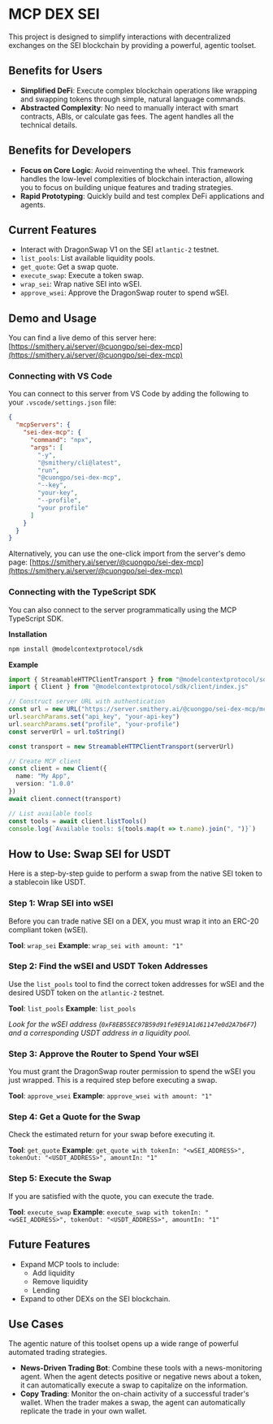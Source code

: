 # MCP DEX SEI

This project is designed to simplify interactions with decentralized exchanges on the SEI blockchain by providing a powerful, agentic toolset.

## Benefits for Users

*   **Simplified DeFi**: Execute complex blockchain operations like wrapping and swapping tokens through simple, natural language commands.
*   **Abstracted Complexity**: No need to manually interact with smart contracts, ABIs, or calculate gas fees. The agent handles all the technical details.

## Benefits for Developers

*   **Focus on Core Logic**: Avoid reinventing the wheel. This framework handles the low-level complexities of blockchain interaction, allowing you to focus on building unique features and trading strategies.
*   **Rapid Prototyping**: Quickly build and test complex DeFi applications and agents.


## Current Features

*   Interact with DragonSwap V1 on the SEI `atlantic-2` testnet.
*   `list_pools`: List available liquidity pools.
*   `get_quote`: Get a swap quote.
*   `execute_swap`: Execute a token swap.
*   `wrap_sei`: Wrap native SEI into wSEI.
*   `approve_wsei`: Approve the DragonSwap router to spend wSEI.


## Demo and Usage

You can find a live demo of this server here: [https://smithery.ai/server/@cuongpo/sei-dex-mcp](https://smithery.ai/server/@cuongpo/sei-dex-mcp)

### Connecting with VS Code

You can connect to this server from VS Code by adding the following to your `.vscode/settings.json` file:

```json
{
  "mcpServers": {
    "sei-dex-mcp": {
      "command": "npx",
      "args": [
        "-y",
        "@smithery/cli@latest",
        "run",
        "@cuongpo/sei-dex-mcp",
        "--key",
        "your-key",
        "--profile",
        "your profile"
      ]
    }
  }
}
```

Alternatively, you can use the one-click import from the server's demo page: [https://smithery.ai/server/@cuongpo/sei-dex-mcp](https://smithery.ai/server/@cuongpo/sei-dex-mcp)

### Connecting with the TypeScript SDK

You can also connect to the server programmatically using the MCP TypeScript SDK.

**Installation**

```bash
npm install @modelcontextprotocol/sdk
```

**Example**

```typescript
import { StreamableHTTPClientTransport } from "@modelcontextprotocol/sdk/client/streamableHttp.js"
import { Client } from "@modelcontextprotocol/sdk/client/index.js"

// Construct server URL with authentication
const url = new URL("https://server.smithery.ai/@cuongpo/sei-dex-mcp/mcp")
url.searchParams.set("api_key", "your-api-key")
url.searchParams.set("profile", "your-profile")
const serverUrl = url.toString()

const transport = new StreamableHTTPClientTransport(serverUrl)

// Create MCP client
const client = new Client({
  name: "My App",
  version: "1.0.0"
})
await client.connect(transport)

// List available tools
const tools = await client.listTools()
console.log(`Available tools: ${tools.map(t => t.name).join(", ")}`)
```

## How to Use: Swap SEI for USDT

Here is a step-by-step guide to perform a swap from the native SEI token to a stablecoin like USDT.

### Step 1: Wrap SEI into wSEI

Before you can trade native SEI on a DEX, you must wrap it into an ERC-20 compliant token (wSEI).

**Tool**: `wrap_sei`
**Example**: `wrap_sei with amount: "1"`

### Step 2: Find the wSEI and USDT Token Addresses

Use the `list_pools` tool to find the correct token addresses for wSEI and the desired USDT token on the `atlantic-2` testnet.

**Tool**: `list_pools`
**Example**: `list_pools`

*Look for the wSEI address (`0xF8EB55EC97B59d91fe9E91A1d61147e0d2A7b6F7`) and a corresponding USDT address in a liquidity pool.*

### Step 3: Approve the Router to Spend Your wSEI

You must grant the DragonSwap router permission to spend the wSEI you just wrapped. This is a required step before executing a swap.

**Tool**: `approve_wsei`
**Example**: `approve_wsei with amount: "1"`

### Step 4: Get a Quote for the Swap

Check the estimated return for your swap before executing it.

**Tool**: `get_quote`
**Example**: `get_quote with tokenIn: "<wSEI_ADDRESS>", tokenOut: "<USDT_ADDRESS>", amountIn: "1"`

### Step 5: Execute the Swap

If you are satisfied with the quote, you can execute the trade.

**Tool**: `execute_swap`
**Example**: `execute_swap with tokenIn: "<wSEI_ADDRESS>", tokenOut: "<USDT_ADDRESS>", amountIn: "1"`


## Future Features

*   Expand MCP tools to include:
    *   Add liquidity
    *   Remove liquidity
    *   Lending
*   Expand to other DEXs on the SEI blockchain.


## Use Cases

The agentic nature of this toolset opens up a wide range of powerful automated trading strategies.

*   **News-Driven Trading Bot**: Combine these tools with a news-monitoring agent. When the agent detects positive or negative news about a token, it can automatically execute a swap to capitalize on the information.
*   **Copy Trading**: Monitor the on-chain activity of a successful trader's wallet. When the trader makes a swap, the agent can automatically replicate the trade in your own wallet.